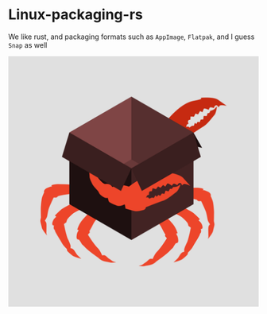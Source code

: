 # Linux-packaging-rs

We like rust, and packaging formats such as `AppImage`, `Flatpak`, and I guess `Snap` as well

![Box Crab](picture.png)
